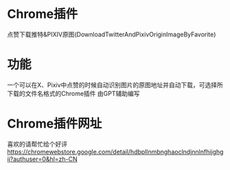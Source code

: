 # Chrome插件
点赞下载推特&PIXIV原图(DownloadTwitterAndPixivOriginImageByFavorite)

# 功能
一个可以在X、Pixiv中点赞的时候自动识别图片的原图地址并自动下载，可选择所下载的文件名格式的Chrome插件
由GPT辅助编写

# Chrome插件网址
 喜欢的请帮忙给个好评
 https://chromewebstore.google.com/detail/hdbpllnmbnghaoclndjnnlnfhijghgij?authuser=0&hl=zh-CN
